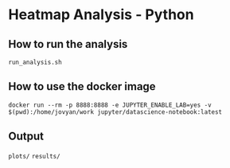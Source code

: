 # Heatmap Analysis - Python


## How to run the analysis

```
run_analysis.sh
```

## How to use the docker image 

```
docker run --rm -p 8888:8888 -e JUPYTER_ENABLE_LAB=yes -v $(pwd):/home/jovyan/work jupyter/datascience-notebook:latest
```

## Output

`plots/`
`results/`
